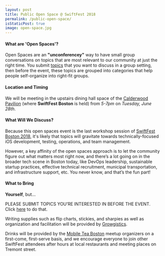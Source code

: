 ```yaml
---
layout: post
title: Public Open Space @ SwiftFest 2018
permalink: /public-open-space/
isStaticPost: true
image: open-space.jpg
---
```

#### What are 'Open Spaces'?

Open Spaces are an **"unconferencey"** way to have small group conversations on topics that are most relevant to our community at just the right time. You submit [topics](http://bit.ly/openswift2018) that you want to discuss in a group setting, then before the event, these topics are grouped into categories that help people self-organize into right-fit groups.

#### Location and Timing

We will be meeting in the upstairs dining hall space of the [Calderwood Pavilion](https://www.google.com/maps/place/Calderwood+Pavilion+(at+the+Boston+Center+for+the+Arts+-+BCA)/@42.344525,-71.0730557,17z/) (where **SwiftFest Boston** is held) from _5-7pm_ on _Tuesday, June 28th_. 

#### What Will We Discuss?

Because this open spaces event is the last workshop session of [SwiftFest Boston 2018](http://www.swiftfest.io/), it's likely that topics will gravitate towards technically-focused iOS development, testing, operations, and team management.

However, a key affinity of the open spaces approach is to let the community figure out what matters most right now, and there’s a lot going on in the broader tech scene in Boston today, like DevOps leadership, sustainable startup practices, effective technical recruitment, municipal transportation, and infrastructure support, etc. You never know, and that’s the fun part!

#### What to Bring

**Yourself**, but…

PLEASE SUBMIT TOPICS YOU’RE INTERESTED IN BEFORE THE EVENT. Click [here](http://bit.ly/openswift2018) to do that. 

Writing supplies such as flip charts, stickies, and sharpies as well as organization and facilitation will be provided by [Growgistics](http://growgistics.io/).

Drinks will be provided by the [Mobile Tea Boston](https://www.meetup.com/mobiletea/) meetup organizers on a first-come, first-serve basis, and we encourage everyone to join other SwiftFest attendees after hours at local restaurants and meeting places on Tremont street.

